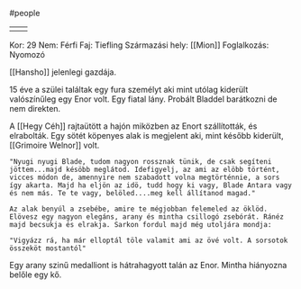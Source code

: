 #people 

|     |     |
| --- | --- |
|     |     |

Kor: 29
Nem: Férfi
Faj: Tiefling
Származási hely: [[Mion]]
Foglalkozás: Nyomozó

[[Hansho]] jelenlegi gazdája.

15 éve a szülei találtak egy fura személyt aki mint utólag kiderült valószínűleg egy Enor volt. Egy fiatal lány. Probált Bladdel barátkozni de nem direkten.

A [[Hegy Céh]] rajtaütött a hajón miközben az Enort szállították, és elrabolták. Egy sötét köpenyes alak is megjelent aki, mint később kiderült, [[Grimoire Welnor]] volt.

	"Nyugi nyugi Blade, tudom nagyon rossznak tünik, de csak segíteni jöttem...majd késöbb meglátod. Idefigyelj, az ami az elöbb történt, vicces módon de, amennyire nem szabadott volna megtörténnie, a sors így akarta. Majd ha eljön az idö, tudd hogy ki vagy, Blade Antara vagy és nem más. Te te vagy, belöled....meg kell állítanod magad." 
	
	Az alak benyúl a zsebébe, amire te mégjobban felemeled az öklöd. Elövesz egy nagyon elegáns, arany és mintha csillogó zsebórát. Ránéz majd becsukja és elrakja. Sarkon fordul majd még utoljára mondja: 
	
	"Vigyázz rá, ha már elloptál töle valamit ami az övé volt. A sorsotok összeköt mostantól"

Egy arany szinű medalliont is hátrahagyott talán az Enor. Mintha hiányozna belőle egy kő.
